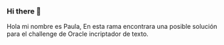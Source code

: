 ### Hi there 👋


Hola mi nombre es Paula, 
En esta rama encontrara una posible solución para el challenge de Oracle incriptador de texto.

